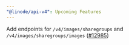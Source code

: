 ```yaml
---
"@linode/api-v4": Upcoming Features
---
```


Add endpoints for `/v4/images/sharegroups` and `/v4/images/sharegroups/images` ([#12985](https://github.com/linode/manager/pull/12985))
